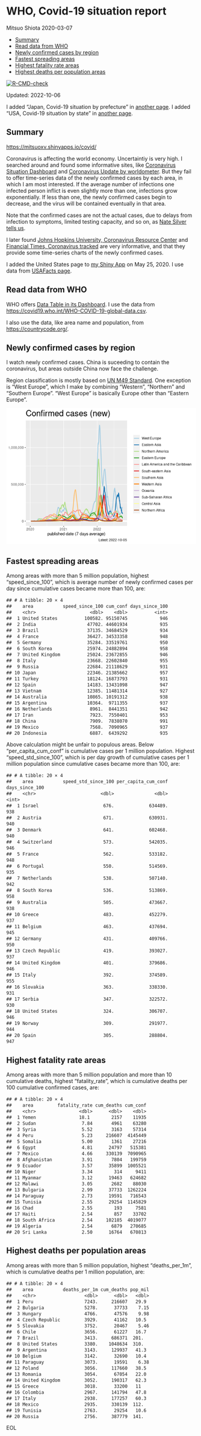 WHO, Covid-19 situation report
================
Mitsuo Shiota
2020-03-07

-   <a href="#summary" id="toc-summary">Summary</a>
-   <a href="#read-data-from-who" id="toc-read-data-from-who">Read data from
    WHO</a>
-   <a href="#newly-confirmed-cases-by-region"
    id="toc-newly-confirmed-cases-by-region">Newly confirmed cases by
    region</a>
-   <a href="#fastest-spreading-areas"
    id="toc-fastest-spreading-areas">Fastest spreading areas</a>
-   <a href="#highest-fatality-rate-areas"
    id="toc-highest-fatality-rate-areas">Highest fatality rate areas</a>
-   <a href="#highest-deaths-per-population-areas"
    id="toc-highest-deaths-per-population-areas">Highest deaths per
    population areas</a>

<!-- badges: start -->

[![R-CMD-check](https://github.com/mitsuoxv/covid/actions/workflows/R-CMD-check.yaml/badge.svg)](https://github.com/mitsuoxv/covid/actions/workflows/R-CMD-check.yaml)
<!-- badges: end -->

Updated: 2022-10-06

I added “Japan, Covid-19 situation by prefecture” in [another
page](Japan.md). I added “USA, Covid-19 situation by state” in [another
page](USA.md).

## Summary

<https://mitsuoxv.shinyapps.io/covid/>

Coronavirus is affecting the world economy. Uncertaintiy is very high. I
searched around and found some informative sites, like [Coronavirus
Situation
Dashboard](https://who.maps.arcgis.com/apps/opsdashboard/index.html#/c88e37cfc43b4ed3baf977d77e4a0667)
and [Coronavirus Update by
worldometer](https://www.worldometers.info/coronavirus/). But they fail
to offer time-series data of the newly confirmed cases by each area, in
which I am most interested. If the average number of infections one
infected person inflict is even slightly more than one, infections grow
exponentially. If less than one, the newly confirmed cases begin to
decrease, and the virus will be contained eventually in that area.

Note that the confirmed cases are not the actual cases, due to delays
from infection to symptoms, limited testing capacity, and so on, as
[Nate Silver tells
us](https://fivethirtyeight.com/features/coronavirus-case-counts-are-meaningless/).

I later found [Johns Hopkins University, Coronavirus Resource
Center](https://coronavirus.jhu.edu/) and [Financial Times, Coronavirus
tracked](https://www.ft.com/content/a26fbf7e-48f8-11ea-aeb3-955839e06441)
are very informative, and that they provide some time-series charts of
the newly confirmed cases.

I added the United States page to [my Shiny
App](https://mitsuoxv.shinyapps.io/covid/) on May 25, 2020. I use data
from [USAFacts
page](https://usafacts.org/visualizations/coronavirus-covid-19-spread-map/).

## Read data from WHO

WHO offers [Data Table in its Dashboard](https://covid19.who.int/table).
I use the data from
<https://covid19.who.int/WHO-COVID-19-global-data.csv>.

I also use the data, like area name and population, from
<https://countrycode.org/>.

## Newly confirmed cases by region

I watch newly confirmed cases. China is suceeding to contain the
coronavirus, but areas outside China now face the challenge.

Region classification is mostly based on [UN M49
Standard](https://unstats.un.org/unsd/methodology/m49/). One exception
is “West Europe”, which I make by combining “Western”, “Northern” and
“Southern Europe”. “West Europe” is basically Europe other than “Eastern
Europe”.

![](README_files/figure-gfm/chart-1.png)<!-- -->

## Fastest spreading areas

Among areas with more than 5 million population, highest
“speed_since_100”, which is average number of newly confirmed cases per
day since cumulative cases became more than 100, are:

    ## # A tibble: 20 × 4
    ##    area           speed_since_100 cum_conf days_since_100
    ##    <chr>                    <dbl>    <dbl>          <int>
    ##  1 United States          100582. 95150745            946
    ##  2 India                   47702. 44601934            935
    ##  3 Brazil                  37135. 34684529            934
    ##  4 France                  36427. 34533358            948
    ##  5 Germany                 35284. 33519761            950
    ##  6 South Korea             25974. 24882894            958
    ##  7 United Kingdom          25024. 23672855            946
    ##  8 Italy                   23668. 22602840            955
    ##  9 Russia                  22684. 21118629            931
    ## 10 Japan                   22346. 21385662            957
    ## 11 Turkey                  18124. 16873793            931
    ## 12 Spain                   14183. 13431098            947
    ## 13 Vietnam                 12385. 11481314            927
    ## 14 Australia               10865. 10191312            938
    ## 15 Argentina               10364.  9711355            937
    ## 16 Netherlands              8961.  8441351            942
    ## 17 Iran                     7923.  7550401            953
    ## 18 China                    7909.  7838070            991
    ## 19 Mexico                   7568.  7090965            937
    ## 20 Indonesia                6887.  6439292            935

Above calculation might be unfair to populous areas. Below
“per_capita_cum_conf” is cumulative cases per 1 million population.
Highest “speed_std_since_100”, which is per day growth of cumulative
cases per 1 million population since cumulative cases became more than
100, are:

    ## # A tibble: 20 × 4
    ##    area           speed_std_since_100 per_capita_cum_conf days_since_100
    ##    <chr>                        <dbl>               <dbl>          <int>
    ##  1 Israel                        676.             634489.            938
    ##  2 Austria                       671.             630931.            940
    ##  3 Denmark                       641.             602468.            940
    ##  4 Switzerland                   573.             542035.            946
    ##  5 France                        562.             533182.            948
    ##  6 Portugal                      550.             514569.            935
    ##  7 Netherlands                   538.             507140.            942
    ##  8 South Korea                   536.             513869.            958
    ##  9 Australia                     505.             473667.            938
    ## 10 Greece                        483.             452279.            937
    ## 11 Belgium                       463.             437694.            945
    ## 12 Germany                       431.             409766.            950
    ## 13 Czech Republic                419.             393027.            937
    ## 14 United Kingdom                401.             379686.            946
    ## 15 Italy                         392.             374589.            955
    ## 16 Slovakia                      363.             338330.            931
    ## 17 Serbia                        347.             322572.            930
    ## 18 United States                 324.             306707.            946
    ## 19 Norway                        309.             291977.            944
    ## 20 Spain                         305.             288804.            947

## Highest fatality rate areas

Among areas with more than 5 million population and more than 10
cumulative deaths, highest “fatality_rate”, which is cumulative deaths
per 100 cumulative confirmed cases, are:

    ## # A tibble: 20 × 4
    ##    area         fatality_rate cum_deaths cum_conf
    ##    <chr>                <dbl>      <dbl>    <dbl>
    ##  1 Yemen                18.1        2157    11935
    ##  2 Sudan                 7.84       4961    63280
    ##  3 Syria                 5.52       3163    57314
    ##  4 Peru                  5.23     216607  4145449
    ##  5 Somalia               5.00       1361    27216
    ##  6 Egypt                 4.81      24797   515381
    ##  7 Mexico                4.66     330139  7090965
    ##  8 Afghanistan           3.91       7804   199759
    ##  9 Ecuador               3.57      35899  1005521
    ## 10 Niger                 3.34        314     9411
    ## 11 Myanmar               3.12      19463   624682
    ## 12 Malawi                3.05       2682    88030
    ## 13 Bulgaria              2.99      37733  1262224
    ## 14 Paraguay              2.73      19591   716543
    ## 15 Tunisia               2.55      29254  1145829
    ## 16 Chad                  2.55        193     7581
    ## 17 Haiti                 2.54        857    33702
    ## 18 South Africa          2.54     102185  4019077
    ## 19 Algeria               2.54       6879   270685
    ## 20 Sri Lanka             2.50      16764   670813

## Highest deaths per population areas

Among areas with more than 5 million population, highest
“deaths_per_1m”, which is cumulative deaths per 1 million population,
are:

    ## # A tibble: 20 × 4
    ##    area           deaths_per_1m cum_deaths pop_mil
    ##    <chr>                  <dbl>      <dbl>   <dbl>
    ##  1 Peru                   7243.     216607   29.9 
    ##  2 Bulgaria               5278.      37733    7.15
    ##  3 Hungary                4766.      47576    9.98
    ##  4 Czech Republic         3929.      41162   10.5 
    ##  5 Slovakia               3752.      20467    5.46
    ##  6 Chile                  3656.      61227   16.7 
    ##  7 Brazil                 3413.     686371  201.  
    ##  8 United States          3380.    1048634  310.  
    ##  9 Argentina              3143.     129937   41.3 
    ## 10 Belgium                3142.      32690   10.4 
    ## 11 Paraguay               3073.      19591    6.38
    ## 12 Poland                 3056.     117660   38.5 
    ## 13 Romania                3054.      67054   22.0 
    ## 14 United Kingdom         3052.     190317   62.3 
    ## 15 Greece                 3018.      33200   11   
    ## 16 Colombia               2967.     141794   47.8 
    ## 17 Italy                  2938.     177257   60.3 
    ## 18 Mexico                 2935.     330139  112.  
    ## 19 Tunisia                2763.      29254   10.6 
    ## 20 Russia                 2756.     387779  141.

EOL
